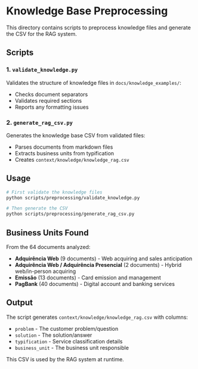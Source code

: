 # Knowledge Base Preprocessing

This directory contains scripts to preprocess knowledge files and generate the CSV for the RAG system.

## Scripts

### 1. `validate_knowledge.py`
Validates the structure of knowledge files in `docs/knowledge_examples/`:
- Checks document separators
- Validates required sections
- Reports any formatting issues

### 2. `generate_rag_csv.py`
Generates the knowledge base CSV from validated files:
- Parses documents from markdown files
- Extracts business units from typification
- Creates `context/knowledge/knowledge_rag.csv`

## Usage

```bash
# First validate the knowledge files
python scripts/preprocessing/validate_knowledge.py

# Then generate the CSV
python scripts/preprocessing/generate_rag_csv.py
```

## Business Units Found

From the 64 documents analyzed:
- **Adquirência Web** (9 documents) - Web acquiring and sales anticipation
- **Adquirência Web / Adquirência Presencial** (2 documents) - Hybrid web/in-person acquiring
- **Emissão** (13 documents) - Card emission and management
- **PagBank** (40 documents) - Digital account and banking services

## Output

The script generates `context/knowledge/knowledge_rag.csv` with columns:
- `problem` - The customer problem/question
- `solution` - The solution/answer
- `typification` - Service classification details
- `business_unit` - The business unit responsible

This CSV is used by the RAG system at runtime.